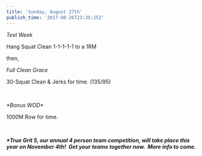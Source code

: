 ```yaml
---
title: 'Sunday, August 27th'
publish_time: '2017-08-26T23:35:15Z'
---
```


*Test Week*

Hang Squat Clean 1-1-1-1-1 to a 1RM

then,

*Full Clean Grace*

30-Squat Clean & Jerks for time. (135/95)

 

*\*Bonus WOD\**

1000M Row for time.

 

***\*True Grit 5, our annual 4 person team competition, will take place
this year on November 4th!  Get your teams together now.  More info to
come.***

